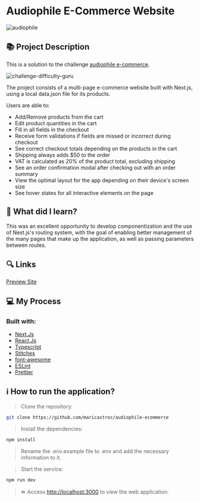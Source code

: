 # Audiophile E-Commerce Website
![audiophile](https://github.com/user-attachments/assets/01633787-ec39-4de5-b051-1ce216833a3c)

## 📚 Project Description

This is a solution to the challenge [audiophile e-commerce](https://www.frontendmentor.io/challenges/audiophile-ecommerce-website-C8cuSd_wx).

![challenge-difficulty-guru](https://img.shields.io/badge/Difficulty-GURU-f1b604?style=for-the-badge&amp;logo=frontendmentor)

The project consists of a multi-page e-commerce website built with Next.js, using a local data.json file for its products.

Users are able to:

- Add/Remove products from the cart
- Edit product quantities in the cart
- Fill in all fields in the checkout
- Receive form validations if fields are missed or incorrect during checkout
- See correct checkout totals depending on the products in the cart
- Shipping always adds $50 to the order
- VAT is calculated as 20% of the product total, excluding shipping
- See an order confirmation modal after checking out with an order summary
- View the optimal layout for the app depending on their device's screen size
- See hover states for all interactive elements on the page


## 📌 What did I learn?

This was an excellent opportunity to develop componentization and the use of Next.js's routing system, with the goal of enabling better management of the many pages that make up the application, as well as passing parameters between routes.

## 🔍 Links
[Preview Site](https://maricastroc-audiophile-ecommerce.vercel.app/)

## 💻 My Process
### Built with:

- [Next.Js](https://nextjs.org/)
- [React.Js](https://reactjs.org/)
- [Typescript](https://www.typescriptlang.org/)
- [Stitches](https://stitches.dev/)
- [font-awesome](https://fontawesome.com/)
- [ESLint](https://eslint.org/)
- [Prettier](https://prettier.io/)

## ℹ️ How to run the application?

> Clone the repository:

```bash
git clone https://github.com/maricastroc/audiophile-ecommerce
```

> Install the dependencies:

```bash
npm install
```

> Rename the .env.example file to .env and add the necessary information to it.

> Start the service:

```bash
npm run dev
```

> ⏩ Access [http://localhost:3000](http://localhost:3000) to view the web application.
